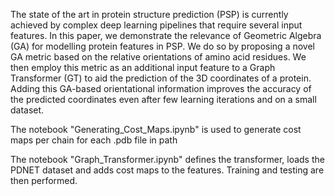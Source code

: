 The state of the art in protein structure prediction (PSP) is currently achieved  by complex deep learning pipelines that require several input features. In this paper, we demonstrate the relevance of Geometric Algebra (GA) for modelling protein features in PSP. We do so by proposing a novel GA metric based on the relative orientations of amino acid residues. We then employ this metric as an additional input feature to a Graph Transformer (GT) to aid the prediction of the 3D coordinates of a protein. Adding this GA-based orientational information improves the accuracy of the predicted coordinates even after few learning iterations and on a small dataset.


The notebook "Generating_Cost_Maps.ipynb" is used to generate cost maps per chain for each .pdb file in path


The notebook "Graph_Transformer.ipynb" defines the transformer, loads the PDNET dataset and adds cost maps to the features. Training and testing are then performed.
